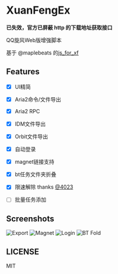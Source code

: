 XuanFengEx
==========
**已失效，官方已屏蔽 http 的下载地址获取接口**

QQ旋风Web版增强脚本


基于 @maplebeats 的[js_for_xf](https://github.com/maplebeats/js_for_xf)


Features
--------

- [x] UI精简
- [x] Aria2命令/文件导出
- [x] Aria2 RPC
- [x] IDM文件导出
- [x] Orbit文件导出
- [x] 自动登录
- [x] magnet链接支持
- [x] bt任务文件夹折叠
- [x] 限速解除 thanks [@4023](https://userscripts.org/users/381599)
- [ ] 批量任务添加


Screenshots
-----------

![Export](https://raw.github.com/rhyzx/xuanfeng-userscript/master/screenshot/export.png)
![Magnet](https://raw.github.com/rhyzx/xuanfeng-userscript/master/screenshot/magnet.png)
![Login](https://raw.github.com/rhyzx/xuanfeng-userscript/master/screenshot/login.png)
![BT Fold](https://raw.github.com/rhyzx/xuanfeng-userscript/master/screenshot/bt-fold.png)



LICENSE
-------

MIT
